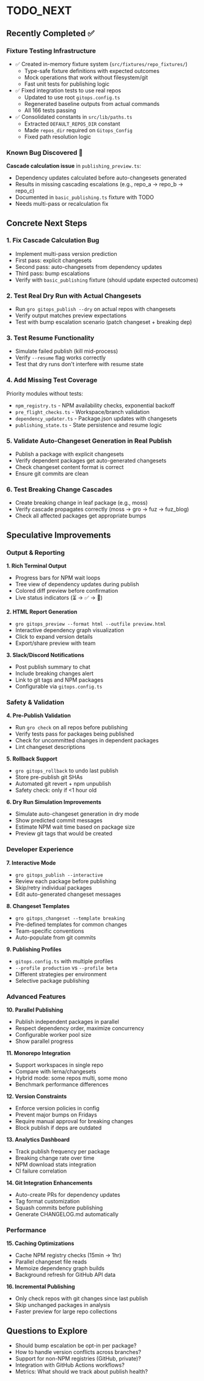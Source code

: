 # TODO_NEXT

## Recently Completed ✅

### Fixture Testing Infrastructure
- ✅ Created in-memory fixture system (`src/fixtures/repo_fixtures/`)
  - Type-safe fixture definitions with expected outcomes
  - Mock operations that work without filesystem/git
  - Fast unit tests for publishing logic
- ✅ Fixed integration tests to use real repos
  - Updated to use root `gitops.config.ts`
  - Regenerated baseline outputs from actual commands
  - All 166 tests passing
- ✅ Consolidated constants in `src/lib/paths.ts`
  - Extracted `DEFAULT_REPOS_DIR` constant
  - Made `repos_dir` required on `Gitops_Config`
  - Fixed path resolution logic

### Known Bug Discovered 🐛
**Cascade calculation issue** in `publishing_preview.ts`:
- Dependency updates calculated before auto-changesets generated
- Results in missing cascading escalations (e.g., repo_a → repo_b → repo_c)
- Documented in `basic_publishing.ts` fixture with TODO
- Needs multi-pass or recalculation fix

## Concrete Next Steps

### 1. Fix Cascade Calculation Bug
- Implement multi-pass version prediction
- First pass: explicit changesets
- Second pass: auto-changesets from dependency updates
- Third pass: bump escalations
- Verify with `basic_publishing` fixture (should update expected outcomes)

### 2. Test Real Dry Run with Actual Changesets
- Run `gro gitops_publish --dry` on actual repos with changesets
- Verify output matches preview expectations
- Test with bump escalation scenario (patch changeset + breaking dep)

### 3. Test Resume Functionality
- Simulate failed publish (kill mid-process)
- Verify `--resume` flag works correctly
- Test that dry runs don't interfere with resume state

### 4. Add Missing Test Coverage
Priority modules without tests:
- `npm_registry.ts` - NPM availability checks, exponential backoff
- `pre_flight_checks.ts` - Workspace/branch validation
- `dependency_updater.ts` - Package.json updates with changesets
- `publishing_state.ts` - State persistence and resume logic

### 5. Validate Auto-Changeset Generation in Real Publish
- Publish a package with explicit changesets
- Verify dependent packages get auto-generated changesets
- Check changeset content format is correct
- Ensure git commits are clean

### 6. Test Breaking Change Cascades
- Create breaking change in leaf package (e.g., moss)
- Verify cascade propagates correctly (moss → gro → fuz → fuz_blog)
- Check all affected packages get appropriate bumps

## Speculative Improvements

### Output & Reporting

**1. Rich Terminal Output**
- Progress bars for NPM wait loops
- Tree view of dependency updates during publish
- Colored diff preview before confirmation
- Live status indicators (⏳ → ✅ → 💾)

**2. HTML Report Generation**
- `gro gitops_preview --format html --outfile preview.html`
- Interactive dependency graph visualization
- Click to expand version details
- Export/share preview with team

**3. Slack/Discord Notifications**
- Post publish summary to chat
- Include breaking changes alert
- Link to git tags and NPM packages
- Configurable via `gitops.config.ts`

### Safety & Validation

**4. Pre-Publish Validation**
- Run `gro check` on all repos before publishing
- Verify tests pass for packages being published
- Check for uncommitted changes in dependent packages
- Lint changeset descriptions

**5. Rollback Support**
- `gro gitops_rollback` to undo last publish
- Store pre-publish git SHAs
- Automated git revert + npm unpublish
- Safety check: only if <1 hour old

**6. Dry Run Simulation Improvements**
- Simulate auto-changeset generation in dry mode
- Show predicted commit messages
- Estimate NPM wait time based on package size
- Preview git tags that would be created

### Developer Experience

**7. Interactive Mode**
- `gro gitops_publish --interactive`
- Review each package before publishing
- Skip/retry individual packages
- Edit auto-generated changeset messages

**8. Changeset Templates**
- `gro gitops_changeset --template breaking`
- Pre-defined templates for common changes
- Team-specific conventions
- Auto-populate from git commits

**9. Publishing Profiles**
- `gitops.config.ts` with multiple profiles
- `--profile production` vs `--profile beta`
- Different strategies per environment
- Selective package publishing

### Advanced Features

**10. Parallel Publishing**
- Publish independent packages in parallel
- Respect dependency order, maximize concurrency
- Configurable worker pool size
- Show parallel progress

**11. Monorepo Integration**
- Support workspaces in single repo
- Compare with lerna/changesets
- Hybrid mode: some repos multi, some mono
- Benchmark performance differences

**12. Version Constraints**
- Enforce version policies in config
- Prevent major bumps on Fridays
- Require manual approval for breaking changes
- Block publish if deps are outdated

**13. Analytics Dashboard**
- Track publish frequency per package
- Breaking change rate over time
- NPM download stats integration
- CI failure correlation

**14. Git Integration Enhancements**
- Auto-create PRs for dependency updates
- Tag format customization
- Squash commits before publishing
- Generate CHANGELOG.md automatically

### Performance

**15. Caching Optimizations**
- Cache NPM registry checks (15min → 1hr)
- Parallel changeset file reads
- Memoize dependency graph builds
- Background refresh for GitHub API data

**16. Incremental Publishing**
- Only check repos with git changes since last publish
- Skip unchanged packages in analysis
- Faster preview for large repo collections

## Questions to Explore

- Should bump escalation be opt-in per package?
- How to handle version conflicts across branches?
- Support for non-NPM registries (GitHub, private)?
- Integration with GitHub Actions workflows?
- Metrics: What should we track about publish health?